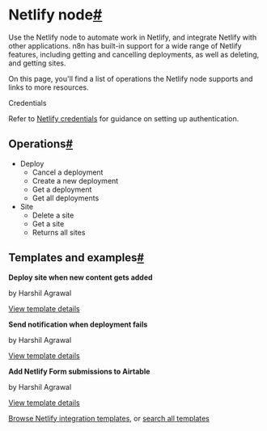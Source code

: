[](https://github.com/n8n-io/n8n-docs/edit/main/docs/integrations/builtin/app-nodes/n8n-nodes-base.netlify.md "Edit this page")

# Netlify node[#](#netlify-node "Permanent link")

Use the Netlify node to automate work in Netlify, and integrate Netlify with other applications. n8n has built-in support for a wide range of Netlify features, including getting and cancelling deployments, as well as deleting, and getting sites.

On this page, you'll find a list of operations the Netlify node supports and links to more resources.

Credentials

Refer to [Netlify credentials](../../credentials/netlify/) for guidance on setting up authentication.

## Operations[#](#operations "Permanent link")

*   Deploy
    *   Cancel a deployment
    *   Create a new deployment
    *   Get a deployment
    *   Get all deployments
*   Site
    *   Delete a site
    *   Get a site
    *   Returns all sites

## Templates and examples[#](#templates-and-examples "Permanent link")

**Deploy site when new content gets added**

by Harshil Agrawal

[View template details](https://n8n.io/workflows/1254-deploy-site-when-new-content-gets-added/)

**Send notification when deployment fails**

by Harshil Agrawal

[View template details](https://n8n.io/workflows/1255-send-notification-when-deployment-fails/)

**Add Netlify Form submissions to Airtable**

by Harshil Agrawal

[View template details](https://n8n.io/workflows/1253-add-netlify-form-submissions-to-airtable/)

[Browse Netlify integration templates](https://n8n.io/integrations/netlify/), or [search all templates](https://n8n.io/workflows/)